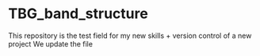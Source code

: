 # TBG_band_structure
This repository is the test field for my new skills + version control of a new project
We update the file
